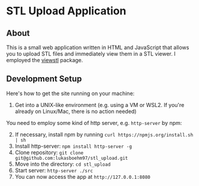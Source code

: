 # STL Upload Application

## About
This is a small web application written in HTML and JavaScript that allows you to upload STL files and immediately view them in a STL viewer. I employed the [viewstl](https://www.viewstl.com/plugin/) package.

## Development Setup
Here's how to get the site running on your machine:
1. Get into a UNIX-like environment (e.g. using a VM or WSL2. If you're already on Linux/Mac, there is no action needed)

You need to employ some kind of http server, e.g. `http-server` by npm:

2. If necessary, install npm by running `curl https://npmjs.org/install.sh | sh`
3. Install http-server: `npm install http-server -g`
4. Clone repository: `git clone git@github.com:lukasboehm97/stl_upload.git`
5. Move into the directory: `cd stl_upload`
6. Start server: `http-server ./src`
7. You can now access the app at `http://127.0.0.1:8080`